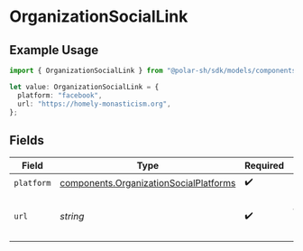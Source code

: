 # OrganizationSocialLink

## Example Usage

```typescript
import { OrganizationSocialLink } from "@polar-sh/sdk/models/components/organizationsociallink.js";

let value: OrganizationSocialLink = {
  platform: "facebook",
  url: "https://homely-monasticism.org",
};
```

## Fields

| Field                                                                                            | Type                                                                                             | Required                                                                                         | Description                                                                                      |
| ------------------------------------------------------------------------------------------------ | ------------------------------------------------------------------------------------------------ | ------------------------------------------------------------------------------------------------ | ------------------------------------------------------------------------------------------------ |
| `platform`                                                                                       | [components.OrganizationSocialPlatforms](../../models/components/organizationsocialplatforms.md) | :heavy_check_mark:                                                                               | N/A                                                                                              |
| `url`                                                                                            | *string*                                                                                         | :heavy_check_mark:                                                                               | The URL to the organization profile                                                              |